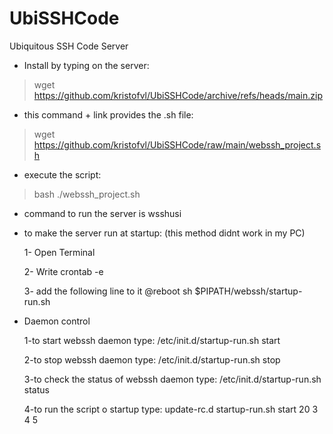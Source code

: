 # UbiSSHCode
Ubiquitous SSH Code Server


* Install by typing on the server:
> wget https://github.com/kristofvl/UbiSSHCode/archive/refs/heads/main.zip

* this command + link provides the .sh file:
> wget https://github.com/kristofvl/UbiSSHCode/raw/main/webssh_project.sh

* execute the script: 
> bash ./webssh_project.sh 

* command to run the server is wsshusi

* to make the server run at startup: (this method didnt work in my PC)

  1- Open Terminal
  
  2- Write crontab -e
  
  3- add the following line to it
    @reboot sh $PIPATH/webssh/startup-run.sh
   
* Daemon control

  1-to start webssh daemon type: /etc/init.d/startup-run.sh start
  
  2-to stop webssh daemon type: /etc/init.d/startup-run.sh stop
  
  3-to check the status of webssh daemon type: /etc/init.d/startup-run.sh status
  
  4-to run the script o startup type: update-rc.d startup-run.sh start 20 3 4 5
